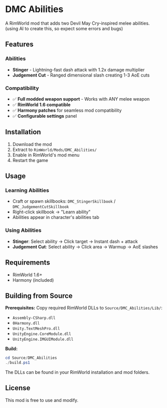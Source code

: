 # DMC Abilities

A RimWorld mod that adds two Devil May Cry-inspired melee abilities.
(using AI to create this, so expect some errors and bugs)

## Features

### Abilities
- **Stinger** - Lightning-fast dash attack with 1.2x damage multiplier
- **Judgement Cut** - Ranged dimensional slash creating 1-3 AoE cuts

### Compatibility
- ✅ **Full modded weapon support** - Works with ANY melee weapon
- ✅ **RimWorld 1.6 compatible**
- ✅ **Harmony patches** for seamless mod compatibility
- ✅ **Configurable settings** panel

## Installation

1. Download the mod
2. Extract to `RimWorld/Mods/DMC_Abilities/`
3. Enable in RimWorld's mod menu
4. Restart the game

## Usage

### Learning Abilities
- Craft or spawn skillbooks: `DMC_StingerSkillbook` / `DMC_JudgementCutSkillbook`
- Right-click skillbook → "Learn ability"
- Abilities appear in character's abilities tab

### Using Abilities
- **Stinger**: Select ability → Click target → Instant dash + attack
- **Judgement Cut**: Select ability → Click area → Warmup → AoE slashes

## Requirements

- RimWorld 1.6+
- Harmony (included)

## Building from Source

**Prerequisites:** Copy required RimWorld DLLs to `Source/DMC_Abilities/Lib/`:
- `Assembly-CSharp.dll`
- `0Harmony.dll` 
- `Unity.TextMeshPro.dll`
- `UnityEngine.CoreModule.dll`
- `UnityEngine.IMGUIModule.dll`

**Build:**
```powershell
cd Source/DMC_Abilities
./build.ps1
```

The DLLs can be found in your RimWorld installation and mod folders.

## License

This mod is free to use and modify.
